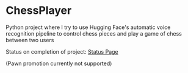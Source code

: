 # ChessPlayer
Python project where I try to use Hugging Face's automatic voice recognition pipeline to control chess pieces and play a game of chess between two users


Status on completion of project: [Status Page](https://github.com/Anavami-Isa/ChessPlayer/blob/main/Status.md)


(Pawn promotion currently not supported)